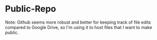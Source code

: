 # Public-Repo

Note: Github seems more robust and better for keeping track of file edits compared to Google Drive, so I'm using it to host files that I want to make public.
